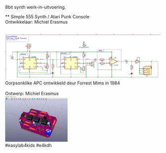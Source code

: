 8bit synth werk-in-uitvoering.<br/>

** Simple 555 Synth / Atari Punk Console<br/>
Ontwikkelaar: Michiel Erasmus

<br/>
<img src="https://github.com/pappavis/EasyLab-Atari-Punk-Console/blob/master/KiCAD/Simple%20555%20Synth/plaatjes/Simple%20555%20Synth-schema.jpg?raw=true">
<br/>
Oorpsonklike APC ontwikkeld deur Forrest Mims in 1984<br/>
<br/>
Ontwerp: Michiel Erasmus<br/>
<img src="https://github.com/pappavis/EasyLab-Atari-Punk-Console/blob/master/KiCAD/Simple%20555%20Synth/plaatjes/Simple%20555%20Synth-3d.jpg?raw=true" width="40%" height="40%"><br/>
#easylab4kids #e4kdh<br/>

